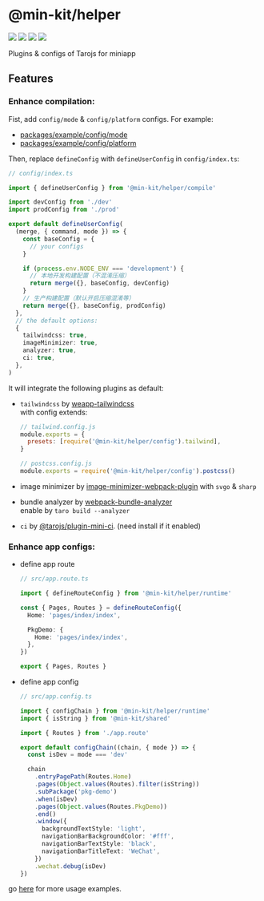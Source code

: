 # @min-kit/helper

[![](https://img.shields.io/codecov/c/github/rexerwang/min-kit?style=for-the-badge)](https://codecov.io/gh/rexerwang/min-kit)
[![](https://img.shields.io/npm/types/%40min-kit/helper?style=for-the-badge)](https://github.com/rexerwang/min-kit/tree/main/packages/helper)
[![](https://img.shields.io/npm/v/%40min-kit/helper?style=for-the-badge)](https://npm.im/@min-kit/helper)
[![](https://img.shields.io/badge/React-Tarojs-007ACC?style=for-the-badge&logo=react&logoColor=61DAFB&labelColor=20232A)](https://github.dev/NervJS/taro)

Plugins & configs of Tarojs for miniapp

## Features

### Enhance compilation:

Fist, add `config/mode` & `config/platform` configs. For example:

- [packages/example/config/mode](https://github.com/rexerwang/min-kit/tree/main/packages/example/config/mode)
- [packages/example/config/platform](https://github.com/rexerwang/min-kit/tree/main/packages/example/config/platform)

Then, replace `defineConfig` with `defineUserConfig` in `config/index.ts`:

```ts
// config/index.ts

import { defineUserConfig } from '@min-kit/helper/compile'

import devConfig from './dev'
import prodConfig from './prod'

export default defineUserConfig(
  (merge, { command, mode }) => {
    const baseConfig = {
      // your configs
    }

    if (process.env.NODE_ENV === 'development') {
      // 本地开发构建配置（不混淆压缩）
      return merge({}, baseConfig, devConfig)
    }
    // 生产构建配置（默认开启压缩混淆等）
    return merge({}, baseConfig, prodConfig)
  },
  // the default options:
  {
    tailwindcss: true,
    imageMinimizer: true,
    analyzer: true,
    ci: true,
  },
)
```

It will integrate the following plugins as default:

- `tailwindcss` by [weapp-tailwindcss](https://github.com/sonofmagic/weapp-tailwindcss)  
   with config extends:

  ```js
  // tailwind.config.js
  module.exports = {
    presets: [require('@min-kit/helper/config').tailwind],
  }

  // postcss.config.js
  module.exports = require('@min-kit/helper/config').postcss()
  ```

- image minimizer by [image-minimizer-webpack-plugin](https://github.com/webpack-contrib/image-minimizer-webpack-plugin) with `svgo` & `sharp`
- bundle analyzer by [webpack-bundle-analyzer](https://github.com/webpack-contrib/webpack-bundle-analyzer)  
  enable by `taro build --analyzer`
- `ci` by [@tarojs/plugin-mini-ci](https://www.npmjs.com/package/@tarojs/plugin-mini-ci). (need install if it enabled)

### Enhance app configs:

- define app route

  ```ts
  // src/app.route.ts

  import { defineRouteConfig } from '@min-kit/helper/runtime'

  const { Pages, Routes } = defineRouteConfig({
    Home: 'pages/index/index',

    PkgDemo: {
      Home: 'pages/index/index',
    },
  })

  export { Pages, Routes }
  ```

- define app config

  ```ts
  // src/app.config.ts

  import { configChain } from '@min-kit/helper/runtime'
  import { isString } from '@min-kit/shared'

  import { Routes } from './app.route'

  export default configChain((chain, { mode }) => {
    const isDev = mode === 'dev'

    chain
      .entryPagePath(Routes.Home)
      .pages(Object.values(Routes).filter(isString))
      .subPackage('pkg-demo')
      .when(isDev)
      .pages(Object.values(Routes.PkgDemo))
      .end()
      .window({
        backgroundTextStyle: 'light',
        navigationBarBackgroundColor: '#fff',
        navigationBarTextStyle: 'black',
        navigationBarTitleText: 'WeChat',
      })
      .wechat.debug(isDev)
  })
  ```

go [here](https://github.com/rexerwang/min-kit/tree/main/packages/example) for more usage examples.
